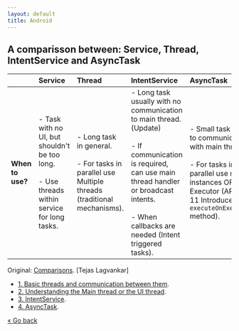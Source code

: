 ```yaml
---
layout: default
title: Android
---
```


## A comparisson between: Service, Thread, IntentService and AsyncTask

|    | Service        | Thread           | IntentService  | AsyncTask |
|:---|:---------------|:-----------------|:---------------|:----------|
| **When to use?** | - Task with no UI, but shouldn't be too long. <br><br> - Use threads within service for long tasks. | - Long task in general. <br><br> - For tasks in parallel use Multiple threads (traditional mechanisms). | - Long task usually with no communication to main thread. (Update) <br><br> - If communication is required, can use main thread handler or broadcast intents. <br><br> - When callbacks are needed (Intent triggered tasks). | - Small task having to communicate with main thread. <br><br> - For tasks in parallel use multiple instances OR Executor (API Level 11  Introduces the `executeOnExecutor()` method).    

Original: [Comparisons](http://techtej.blogspot.com.es/2011/03/android-thread-constructspart-4.html). [Tejas Lagvankar]

- [1. Basic threads and communication between them](http://techtej.blogspot.com.es/2011/02/android-passing-data-between-main.html).
- [2. Understanding the Main thread or the UI thread](http://techtej.blogspot.com.es/2011/03/android-thread-constructspart-1-ui.html).
- [3. IntentService](http://techtej.blogspot.com.es/2011/03/android-thread-constructspart-2-intent.html).
- [4. AsyncTask](http://techtej.blogspot.com.es/2011/03/android-thread-constructs-part-3.html).

[&laquo; Go back](./)
